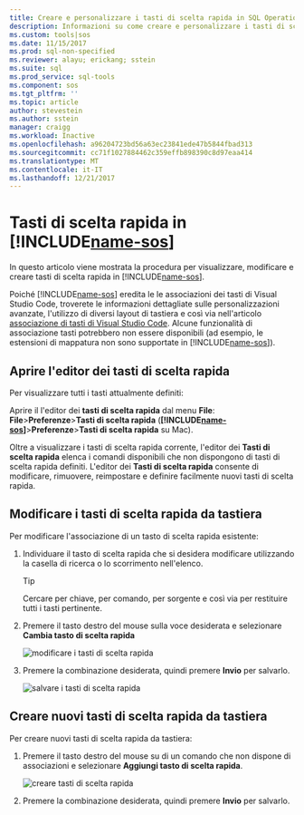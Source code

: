 ```yaml
---
title: Creare e personalizzare i tasti di scelta rapida in SQL Operations Studio (anteprima) | Microsoft Docs
description: Informazioni su come creare e personalizzare i tasti di scelta rapida in SQL Operations Studio (anteprima).
ms.custom: tools|sos
ms.date: 11/15/2017
ms.prod: sql-non-specified
ms.reviewer: alayu; erickang; sstein
ms.suite: sql
ms.prod_service: sql-tools
ms.component: sos
ms.tgt_pltfrm: ''
ms.topic: article
author: stevestein
ms.author: sstein
manager: craigg
ms.workload: Inactive
ms.openlocfilehash: a96204723bd56a63ec23841ede47b5844fbad313
ms.sourcegitcommit: cc71f1027884462c359effb898390c8d97eaa414
ms.translationtype: MT
ms.contentlocale: it-IT
ms.lasthandoff: 12/21/2017
---
```

# <a name="keyboard-shortcuts-in-includename-sosincludesname-sosmd"></a>Tasti di scelta rapida in [!INCLUDE[name-sos](../includes/name-sos.md)]

In questo articolo viene mostrata la procedura per visualizzare, modificare e creare tasti di scelta rapida in [!INCLUDE[name-sos](../includes/name-sos-short.md)].

Poiché [!INCLUDE[name-sos](../includes/name-sos-short.md)] eredita le le associazioni dei tasti di Visual Studio Code, troverete le informazioni dettagliate sulle personalizzazioni avanzate, l'utilizzo di diversi layout di tastiera e così via nell'articolo [associazione di tasti di Visual Studio Code](https://code.visualstudio.com/docs/getstarted/keybindings). Alcune funzionalità di associazione tasti potrebbero non essere disponibili (ad esempio, le estensioni di mappatura non sono supportate in [!INCLUDE[name-sos](../includes/name-sos-short.md)]).


## <a name="open-the-keyboard-shortcuts-editor"></a>Aprire l'editor dei tasti di scelta rapida

Per visualizzare tutti i tasti attualmente definiti:

Aprire il l'editor dei **tasti di scelta rapida** dal menu **File**: **File**>**Preferenze**>**Tasti di scelta rapida** (**[!INCLUDE[name-sos](../includes/name-sos-short.md)]**>**Preferenze**>**Tasti di scelta rapida** su Mac).

Oltre a visualizzare i tasti di scelta rapida corrente, l'editor dei **Tasti di scelta rapida** elenca i comandi disponibili che non dispongono di tasti di scelta rapida definiti. L'editor dei **Tasti di scelta rapida** consente di modificare, rimuovere, reimpostare e definire facilmente nuovi tasti di scelta rapida.


## <a name="edit-existing-keyboard-shortcuts"></a>Modificare i tasti di scelta rapida da tastiera

Per modificare l'associazione di un tasto di scelta rapida esistente:

1. Individuare il tasto di scelta rapida che si desidera modificare utilizzando la casella di ricerca o lo scorrimento nell'elenco.
   > [!TIP]
   > Cercare per chiave, per comando, per sorgente e così via per restituire tutti i tasti pertinente.

1. Premere il tasto destro del mouse sulla voce desiderata e selezionare **Cambia tasto di scelta rapida**

   ![modificare i tasti di scelta rapida](media/keyboard-shortcuts/change-keybinding.png)

1. Premere la combinazione desiderata, quindi premere **Invio** per salvarlo.

   ![salvare i tasti di scelta rapida](media/keyboard-shortcuts/save-keybinding.png)

## <a name="create-new-keyboard-shortcuts"></a>Creare nuovi tasti di scelta rapida da tastiera

Per creare nuovi tasti di scelta rapida da tastiera:

1. Premere il tasto destro del mouse su di un comando che non dispone di associazioni e selezionare **Aggiungi tasto di scelta rapida**.

   ![creare tasti di scelta rapida](media/keyboard-shortcuts/add-keybinding.png)

1. Premere la combinazione desiderata, quindi premere **Invio** per salvarlo.


